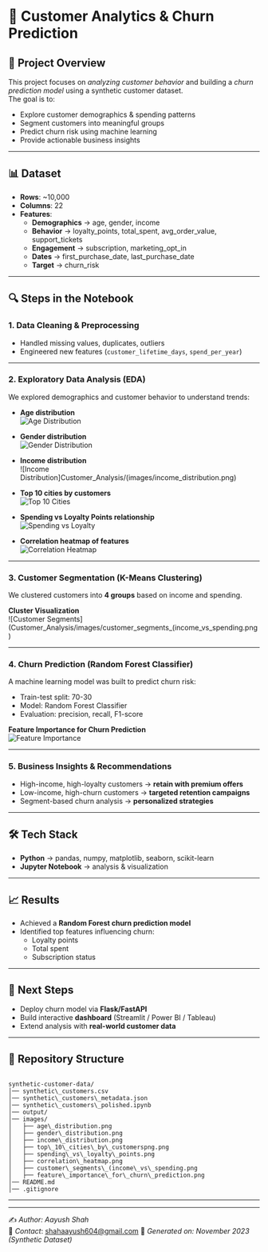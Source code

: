 # 🛒 Customer Analytics & Churn Prediction

## 📌 Project Overview

This project focuses on *analyzing customer behavior* and building a *churn prediction model* using a synthetic customer dataset.  
The goal is to:

* Explore customer demographics & spending patterns  
* Segment customers into meaningful groups  
* Predict churn risk using machine learning  
* Provide actionable business insights  

---

## 📊 Dataset

* **Rows**: ~10,000  
* **Columns**: 22  
* **Features**:  
  * **Demographics** → age, gender, income  
  * **Behavior** → loyalty_points, total_spent, avg_order_value, support_tickets  
  * **Engagement** → subscription, marketing_opt_in  
  * **Dates** → first_purchase_date, last_purchase_date  
  * **Target** → churn_risk  

---

## 🔍 Steps in the Notebook

### 1. Data Cleaning & Preprocessing
* Handled missing values, duplicates, outliers  
* Engineered new features (`customer_lifetime_days`, `spend_per_year`)  

---

### 2. Exploratory Data Analysis (EDA)

We explored demographics and customer behavior to understand trends:

- **Age distribution**  
![Age Distribution](Customer_Analysis/images/age_distribution.png)

- **Gender distribution**  
![Gender Distribution](Customer_Analysis/images/gender_distribution.png)

- **Income distribution**  
![Income Distribution]Customer_Analysis/(images/income_distribution.png)

- **Top 10 cities by customers**  
![Top 10 Cities](Customer_Analysis/images/top_10_cities_by_customerspng.png)

- **Spending vs Loyalty Points relationship**  
![Spending vs Loyalty](Customer_Analysis/images/spending_vs_loyalty_points.png)

- **Correlation heatmap of features**  
![Correlation Heatmap](Customer_Analysis/images/correlation_heatmap.png)

---

### 3. Customer Segmentation (K-Means Clustering)

We clustered customers into **4 groups** based on income and spending.  

**Cluster Visualization**  
![Customer Segments](Customer_Analysis/images/customer_segments_(income_vs_spending.png)

---

### 4. Churn Prediction (Random Forest Classifier)

A machine learning model was built to predict churn risk:  

* Train-test split: 70-30  
* Model: Random Forest Classifier  
* Evaluation: precision, recall, F1-score  

**Feature Importance for Churn Prediction**  
![Feature Importance](Customer_Analysis/images/feature_importance_for_churn_prediction.png)

---

### 5. Business Insights & Recommendations

* High-income, high-loyalty customers → **retain with premium offers**  
* Low-income, high-churn customers → **targeted retention campaigns**  
* Segment-based churn analysis → **personalized strategies**  

---

## 🛠 Tech Stack

* **Python** → pandas, numpy, matplotlib, seaborn, scikit-learn  
* **Jupyter Notebook** → analysis & visualization  

---

## 📈 Results

* Achieved a **Random Forest churn prediction model**  
* Identified top features influencing churn:  
  * Loyalty points  
  * Total spent  
  * Subscription status  

---

## 🚀 Next Steps

* Deploy churn model via **Flask/FastAPI**  
* Build interactive **dashboard** (Streamlit / Power BI / Tableau)  
* Extend analysis with **real-world customer data**  

---

## 📂 Repository Structure

```

synthetic-customer-data/
│── synthetic\_customers.csv
│── synthetic\_customers\_metadata.json
│── synthetic\_customers\_polished.ipynb
│── output/
│── images/
│   ├── age\_distribution.png
│   ├── gender\_distribution.png
│   ├── income\_distribution.png
│   ├── top\_10\_cities\_by\_customerspng.png
│   ├── spending\_vs\_loyalty\_points.png
│   ├── correlation\_heatmap.png
│   ├── customer\_segments\_(income\_vs\_spending.png
│   ├── feature\_importance\_for\_churn\_prediction.png
│── README.md
│── .gitignore

```

---

---

✍️ *Author: Aayush Shah*  
📧 *Contact*: shahaayush604@gmail.com
📅 *Generated on: November 2023 (Synthetic Dataset)*
